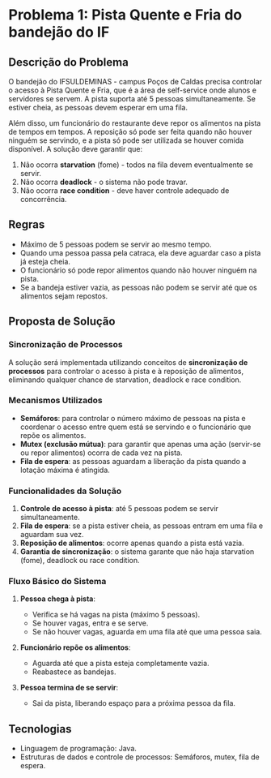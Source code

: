 # Problema 1: Pista Quente e Fria do bandejão do IF

## Descrição do Problema

O bandejão do IFSULDEMINAS - campus Poços de Caldas precisa controlar o acesso à Pista Quente e Fria, que é a área de self-service onde alunos e servidores se servem. A pista suporta até 5 pessoas simultaneamente. Se estiver cheia, as pessoas devem esperar em uma fila.

Além disso, um funcionário do restaurante deve repor os alimentos na pista de tempos em tempos. A reposição só pode ser feita quando não houver ninguém se servindo, e a pista só pode ser utilizada se houver comida disponível. A solução deve garantir que:

1. Não ocorra **starvation** (fome) - todos na fila devem eventualmente se servir.
2. Não ocorra **deadlock** - o sistema não pode travar.
3. Não ocorra **race condition** - deve haver controle adequado de concorrência.

## Regras

- Máximo de 5 pessoas podem se servir ao mesmo tempo.
- Quando uma pessoa passa pela catraca, ela deve aguardar caso a pista já esteja cheia.
- O funcionário só pode repor alimentos quando não houver ninguém na pista.
- Se a bandeja estiver vazia, as pessoas não podem se servir até que os alimentos sejam repostos.

## Proposta de Solução

### Sincronização de Processos

A solução será implementada utilizando conceitos de **sincronização de processos** para controlar o acesso à pista e à reposição de alimentos, eliminando qualquer chance de starvation, deadlock e race condition.

### Mecanismos Utilizados

- **Semáforos**: para controlar o número máximo de pessoas na pista e coordenar o acesso entre quem está se servindo e o funcionário que repõe os alimentos.
- **Mutex (exclusão mútua)**: para garantir que apenas uma ação (servir-se ou repor alimentos) ocorra de cada vez na pista.
- **Fila de espera**: as pessoas aguardam a liberação da pista quando a lotação máxima é atingida.

### Funcionalidades da Solução

1. **Controle de acesso à pista**: até 5 pessoas podem se servir simultaneamente.
2. **Fila de espera**: se a pista estiver cheia, as pessoas entram em uma fila e aguardam sua vez.
3. **Reposição de alimentos**: ocorre apenas quando a pista está vazia.
4. **Garantia de sincronização**: o sistema garante que não haja starvation (fome), deadlock ou race condition.

### Fluxo Básico do Sistema

1. **Pessoa chega à pista**:
    - Verifica se há vagas na pista (máximo 5 pessoas).
    - Se houver vagas, entra e se serve.
    - Se não houver vagas, aguarda em uma fila até que uma pessoa saia.

2. **Funcionário repõe os alimentos**:
    - Aguarda até que a pista esteja completamente vazia.
    - Reabastece as bandejas.

3. **Pessoa termina de se servir**:
    - Sai da pista, liberando espaço para a próxima pessoa da fila.

## Tecnologias

- Linguagem de programação: Java.
- Estruturas de dados e controle de processos: Semáforos, mutex, fila de espera.


